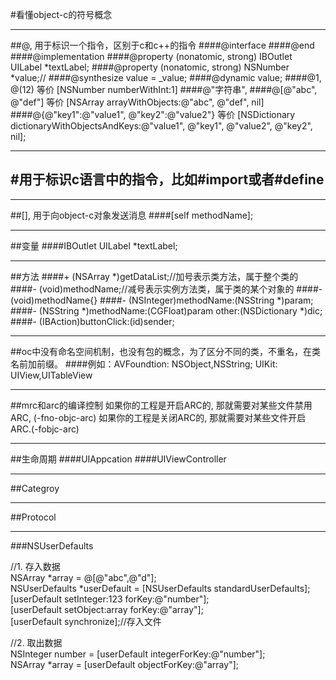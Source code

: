#看懂object-c的符号概念

---
##@, 用于标识一个指令，区别于c和c++的指令
####@interface
####@end
####@implementation
####@property (nonatomic, strong) IBOutlet UILabel *textLabel;
####@property (nonatomic, strong) NSNumber *value;//
####@synthesize value = _value;
####@dynamic value;
####@1, @(12)  等价 [NSNumber numberWithInt:1]
####@"字符串", 
####@[@"abc", @"def"] 等价 [NSArray arrayWithObjects:@"abc", @"def", nil]
####@{@"key1":@"value1", @"key2":@"value2"} 等价 [NSDictionary dictionaryWithObjectsAndKeys:@"value1", @"key1", @"value2", @"key2", nil];

---
## #用于标识c语言中的指令，比如#import或者#define

---
##[], 用于向object-c对象发送消息
####[self methodName];

---
##变量
####IBOutlet UILabel *textLabel;

---
##方法
####+ (NSArray *)getDataList;//加号表示类方法，属于整个类的
####- (void)methodName;//减号表示实例方法类，属于类的某个对象的
####- (void)methodName{}
####- (NSInteger)methodName:(NSString *)param;
####- (NSString *)methodName:(CGFloat)param other:(NSDictionary *)dic;
####- (IBAction)buttonClick:(id)sender;

---
##oc中没有命名空间机制，也没有包的概念，为了区分不同的类，不重名，在类名前加前缀。
####例如：AVFoundtion: NSObject,NSString; UIKit: UIView,UITableView

---
##mrc和arc的编译控制
如果你的工程是开启ARC的, 那就需要对某些文件禁用ARC, (-fno-objc-arc)
如果你的工程是关闭ARC的, 那就需要对某些文件开启ARC.(-fobjc-arc)

---
##生命周期
####UIAppcation
####UIViewController

---
##Categroy

---
##Protocol

---
###NSUserDefaults

//1. 存入数据  
NSArray *array = @[@"abc",@"d"];  
NSUserDefaults *userDefault = [NSUserDefaults standardUserDefaults];  
[userDefault setInteger:123 forKey:@"number"];  
[userDefault setObject:array forKey:@"array"];  
[userDefault synchronize];//存入文件  
  
//2. 取出数据  
NSInteger number = [userDefault integerForKey:@"number"];  
NSArray *array = [userDefault objectForKey:@"array"]; 




